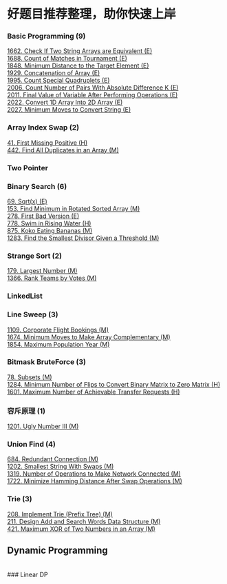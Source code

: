 # 好题目推荐整理，助你快速上岸

### Basic Programming (9)
[1662. Check If Two String Arrays are Equivalent (E)   ](https://leetcode.com/problems/check-if-two-string-arrays-are-equivalent/) <br/> 
[1688. Count of Matches in Tournament (E)   ](https://leetcode.com/problems/count-of-matches-in-tournament/) <br/> 
[1848. Minimum Distance to the Target Element (E)   ](https://leetcode.com/problems/minimum-distance-to-the-target-element/) <br/> 
[1929. Concatenation of Array (E)   ](https://leetcode.com/problems/concatenation-of-array/) <br/> 
[1995. Count Special Quadruplets (E)   ](https://leetcode.com/problems/count-special-quadruplets//) <br/> 
[2006. Count Number of Pairs With Absolute Difference K (E)   ](https://leetcode.com/problems/count-number-of-pairs-with-absolute-difference-k/) <br/> 
[2011. Final Value of Variable After Performing Operations (E)   ](https://leetcode.com/problems/final-value-of-variable-after-performing-operations/) <br/> 
[2022. Convert 1D Array Into 2D Array (E)   ](https://leetcode.com/problems/convert-1d-array-into-2d-array/) <br/> 
[2027. Minimum Moves to Convert String (E)   ](https://leetcode.com/problems/minimum-moves-to-convert-string/) <br/> 


### Array Index Swap (2)
[41. First Missing Positive (H)   ](https://leetcode.com/problems/first-missing-positive/) <br/> 
[442. Find All Duplicates in an Array (M)   ](https://leetcode.com/problems/find-all-duplicates-in-an-array/) <br/> 


### Two Pointer

### Binary Search (6)
[69. Sqrt(x) (E)   ](https://leetcode.com/problems/sqrtx/) <br/>
[153. Find Minimum in Rotated Sorted Array (M)   ](https://leetcode.com/problems/find-minimum-in-rotated-sorted-array/) <br/>
[278. First Bad Version (E)   ](https://leetcode.com/problems/first-bad-version/) <br/> 
[778. Swim in Rising Water (H)   ](https://leetcode.com/problems/swim-in-rising-water/) <br/> 
[875. Koko Eating Bananas (M)   ](https://leetcode.com/problems/koko-eating-bananas/) <br/> 
[1283. Find the Smallest Divisor Given a Threshold (M)   ](https://leetcode.com/problems/find-the-smallest-divisor-given-a-threshold/) <br/> 

### Strange Sort (2)
[179. Largest Number (M)   ](https://leetcode.com/problems/largest-number/) <br/> 
[1366. Rank Teams by Votes (M)   ](https://leetcode.com/problems/rank-teams-by-votes/) <br/> 

### LinkedList


### Line Sweep (3)
[1109. Corporate Flight Bookings (M)   ](https://leetcode.com/problems/corporate-flight-bookings/) <br/> 
[1674. Minimum Moves to Make Array Complementary (M)   ](https://leetcode.com/problems/minimum-moves-to-make-array-complementary/) <br/> 
[1854. Maximum Population Year (M)   ](https://leetcode.com/problems/maximum-population-year/) <br/> 

### Bitmask BruteForce (3)
[78. Subsets (M)   ](https://leetcode.com/problems/subsets/) <br/> 
[1284. Minimum Number of Flips to Convert Binary Matrix to Zero Matrix (H)   ](https://leetcode.com/problems/minimum-number-of-flips-to-convert-binary-matrix-to-zero-matrix/) <br/> 
[1601. Maximum Number of Achievable Transfer Requests (H)   ](https://leetcode.com/problems/maximum-number-of-achievable-transfer-requests/) <br/> 

### 容斥原理 (1)
[1201. Ugly Number III (M)   ](https://leetcode.com/problems/ugly-number-iii/) <br/> 

### Union Find (4)
[684. Redundant Connection (M)   ](https://leetcode.com/problems/ugly-number-iii/) <br/> 
[1202. Smallest String With Swaps (M)   ](https://leetcode.com/problems/smallest-string-with-swaps/) <br/> 
[1319. Number of Operations to Make Network Connected (M)   ](https://leetcode.com/problems/number-of-operations-to-make-network-connected/) <br/> 
[1722. Minimize Hamming Distance After Swap Operations (M)   ](https://leetcode.com/problems/minimize-hamming-distance-after-swap-operations/) <br/> 

### Trie (3)
[208. Implement Trie (Prefix Tree) (M)   ](https://leetcode.com/problems/implement-trie-prefix-tree/) <br/> 
[211. Design Add and Search Words Data Structure (M)   ](https://leetcode.com/problems/design-add-and-search-words-data-structure/) <br/> 
[421. Maximum XOR of Two Numbers in an Array (M)   ](https://leetcode.com/problems/maximum-xor-of-two-numbers-in-an-array/) <br/> 

## Dynamic Programming
<br/>
### Linear DP




